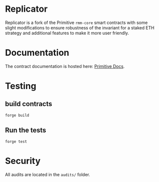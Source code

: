 # Replicator


Replicator is a fork of the Primitive `rmm-core` smart contracts with some slight modifications to ensure robustness of the invariant for a staked ETH strategy and additional features to make it more user friendly.

# Documentation

The contract documentation is hosted here: [Primitive Docs](https://docs.primitive.finance).

# Testing

## build contracts

`forge build`

## Run the tests

`forge test`

# Security

All audits are located in the `audits/` folder.
